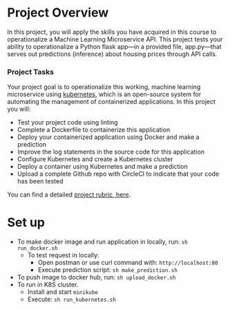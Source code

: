 # Project Overview
In this project, you will apply the skills you have acquired in this course to operationalize a Machine Learning Microservice API. This project tests your ability to operationalize a Python flask app—in a provided file, app.py—that serves out predictions (inference) about housing prices through API calls.

### Project Tasks

Your project goal is to operationalize this working, machine learning microservice using [kubernetes](https://kubernetes.io/), which is an open-source system for automating the management of containerized applications. In this project you will:
* Test your project code using linting
* Complete a Dockerfile to containerize this application
* Deploy your containerized application using Docker and make a prediction
* Improve the log statements in the source code for this application
* Configure Kubernetes and create a Kubernetes cluster
* Deploy a container using Kubernetes and make a prediction
* Upload a complete Github repo with CircleCI to indicate that your code has been tested

You can find a detailed [project rubric, here](https://review.udacity.com/#!/rubrics/2576/view).

# Set up
- To make docker image and run application in locally, run: `sh run_docker.sh`
  - To test request in locally:
    - Open postman or use curl command with: `http://localhost:80`
    - Execute prediction script: `sh make_prediction.sh`
- To push image to docker hub, run: `sh upload_docker.sh`
- To run in K8S cluster.
  - Install and start `minikube`
  - Execute: `sh run_kubernetes.sh`
